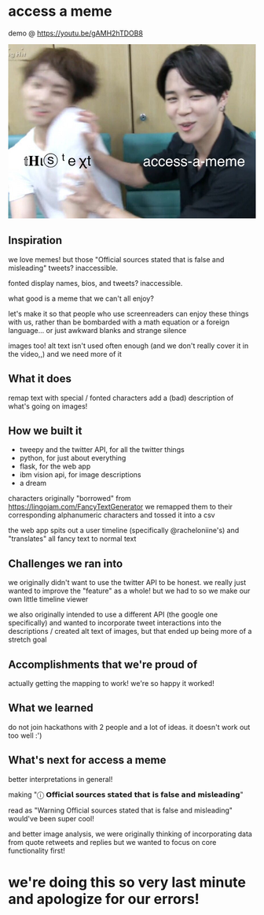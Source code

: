 # access a meme 

demo @ https://youtu.be/gAMH2hTDOB8

<img src="https://github.com/rachel-ng/access-a-meme/blob/main/static/img/bonus_meme.jpg" alt="meme with 'access-a-meme' shoving 'this text' with weird characters"></img>

## Inspiration

we love memes! but those "Official sources stated that is false and misleading" tweets? inaccessible. 

fonted display names, bios, and tweets? inaccessible. 

what good is a meme that we can't all enjoy? 

let's make it so that people who use screenreaders can enjoy these things with us, rather than be bombarded with a math equation or a foreign language... or just awkward blanks and strange silence

images too! alt text isn't used often enough (and we don't really cover it in the video,,) and we need more of it

## What it does

remap text with special / fonted characters
add a (bad) description of what's going on images! 

## How we built it

- tweepy and the twitter API, for all the twitter things 
- python, for just about everything 
- flask, for the web app 
- ibm vision api, for image descriptions 
- a dream 

characters originally "borrowed" from https://lingojam.com/FancyTextGenerator
we remapped them to their corresponding alphanumeric characters and tossed it into a csv 

the web app spits out a user timeline (specifically @racheloniine's) and "translates" all fancy text to normal text

## Challenges we ran into

we originally didn't want to use the twitter API to be honest. we really just wanted to improve the "feature" as a whole! but we had to so we make our own little timeline viewer 

we also originally intended to use a different API (the google one specifically) and wanted to incorporate tweet interactions into the descriptions / created alt text of images, but that ended up being more of a stretch goal 

## Accomplishments that we're proud of

actually getting the mapping to work! we're so happy it worked! 

## What we learned

do not join hackathons with 2 people and a lot of ideas. it doesn't work out too well :') 

## What's next for access a meme

better interpretations in general! 

making "ⓘ  𝗢𝗳𝗳𝗶𝗰𝗶𝗮𝗹 𝘀𝗼𝘂𝗿𝗰𝗲𝘀 𝘀𝘁𝗮𝘁𝗲𝗱 𝘁𝗵𝗮𝘁 𝗶𝘀 𝗳𝗮𝗹𝘀𝗲 𝗮𝗻𝗱 𝗺𝗶𝘀𝗹𝗲𝗮𝗱𝗶𝗻𝗴"

read as "Warning Official sources stated that is false and misleading" would've been super cool! 

and better image analysis, we were originally thinking of incorporating data from quote retweets and replies but we wanted to focus on core functionality first!  



# we're doing this so very last minute and apologize for our errors! 
